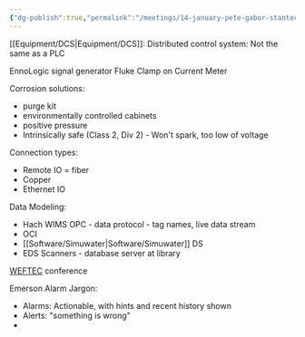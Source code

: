 ```yaml
---
{"dg-publish":true,"permalink":"/meetings/14-january-pete-gabor-stantec-emerson/","noteIcon":"","created":"2025-07-07T14:23:45.894-05:00"}
---
```


[[Equipment/DCS\|Equipment/DCS]]: Distributed control system: Not the same as a PLC

EnnoLogic signal generator
Fluke Clamp on Current Meter

Corrosion solutions:
- purge kit
- environmentally controlled cabinets
- positive pressure
- Intrinsically safe (Class 2, Div 2) - Won't spark, too low of voltage

Connection types:
- Remote IO = fiber
- Copper
- Ethernet IO

Data Modeling:
- Hach WIMS OPC - data protocol - tag names, live data stream
- OCI
- [[Software/Simuwater\|Software/Simuwater]] DS
- EDS Scanners - database server at library

[WEFTEC](https://www.weftec.org/) conference


Emerson Alarm Jargon:
- Alarms: Actionable, with hints and recent history shown
- Alerts: "something is wrong"
-